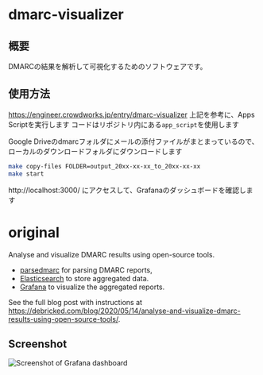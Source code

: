# dmarc-visualizer

## 概要

DMARCの結果を解析して可視化するためのソフトウェアです。

## 使用方法

https://engineer.crowdworks.jp/entry/dmarc-visualizer
上記を参考に、Apps Scriptを実行します
コードはリポジトリ内にある`app_script`を使用します

Google Driveのdmarcフォルダにメールの添付ファイルがまとまっているので、ローカルのダウンロードフォルダにダウンロードします

```bash
make copy-files FOLDER=output_20xx-xx-xx_to_20xx-xx-xx
make start
```

http://localhost:3000/
にアクセスして、Grafanaのダッシュボードを確認します


# original
Analyse and visualize DMARC results using open-source tools.

* [parsedmarc](https://github.com/domainaware/parsedmarc) for parsing DMARC reports,
* [Elasticsearch](https://www.elastic.co/) to store aggregated data.
* [Grafana](https://grafana.com/) to visualize the aggregated reports.

See the full blog post with instructions at https://debricked.com/blog/2020/05/14/analyse-and-visualize-dmarc-results-using-open-source-tools/.

## Screenshot

![Screenshot of Grafana dashboard](/big_screenshot.png?raw=true)
